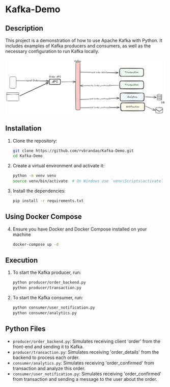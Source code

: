 # Kafka-Demo

## Description
This project is a demonstration of how to use Apache Kafka with Python. It includes examples of Kafka producers and consumers, as well as the necessary configuration to run Kafka locally.

<img src="Kafka-Demo.png" alt="" width="800" />


## Installation
1. Clone the repository:
    ```sh
    git clone https://github.com/rvbrandao/Kafka-Demo.git
    cd Kafka-Demo
    ```

2. Create a virtual environment and activate it:
    ```sh
    python -m venv venv
    source venv/bin/activate  # On Windows use `venv\Scripts\activate`
    ```

3. Install the dependencies:
    ```sh
    pip install -r requirements.txt
    ```

## Using Docker Compose
4. Ensure you have Docker and Docker Compose installed on your machine
    ```sh
    docker-compose up -d
    ```

## Execution
1. To start the Kafka producer, run:
    ```sh
    python producer/order_backend.py 
    python producer/transaction.py 
    ```

2. To start the Kafka consumer, run:
    ```sh
    python consumer/user_notification.py
    python consumer/analytics.py
    ```

## Python Files
- `producer/order_backend.py`: Simulates receiving client 'order' from the front-end and sending it to Kafka.
- `producer/transaction.py`: Simulates receiving 'order_details' from the backend to process each order.
- `consumer/analytics.py`: Simulates receiving 'order_confirmed' from transaction and analyze this order.
- `consumer/user_notification.py`: Simulates receiving 'order_confirmed' from transaction and sending a message to the user about the order.

